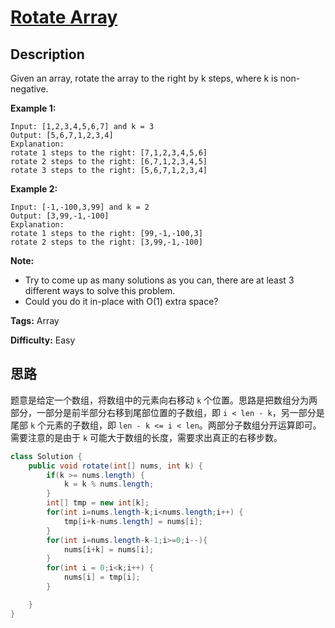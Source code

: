 # [Rotate Array][title]

## Description

Given an array, rotate the array to the right by k steps, where k is non-negative.

**Example 1:**

```
Input: [1,2,3,4,5,6,7] and k = 3
Output: [5,6,7,1,2,3,4]
Explanation:
rotate 1 steps to the right: [7,1,2,3,4,5,6]
rotate 2 steps to the right: [6,7,1,2,3,4,5]
rotate 3 steps to the right: [5,6,7,1,2,3,4]
```

**Example 2:**

```
Input: [-1,-100,3,99] and k = 2
Output: [3,99,-1,-100]
Explanation:
rotate 1 steps to the right: [99,-1,-100,3]
rotate 2 steps to the right: [3,99,-1,-100]
```

**Note:**

* Try to come up as many solutions as you can, there are at least 3 different ways to solve this problem.
* Could you do it in-place with O(1) extra space?

**Tags:** Array

**Difficulty:** Easy

## 思路

题意是给定一个数组，将数组中的元素向右移动 `k` 个位置。思路是把数组分为两部分，一部分是前半部分右移到尾部位置的子数组，即 `i < len - k`，另一部分是尾部 `k` 个元素的子数组，即 `len - k <= i < len`。两部分子数组分开运算即可。需要注意的是由于 `k` 可能大于数组的长度，需要求出真正的右移步数。

``` java
class Solution {
    public void rotate(int[] nums, int k) {
        if(k >= nums.length) {
            k = k % nums.length;
        }
        int[] tmp = new int[k];
        for(int i=nums.length-k;i<nums.length;i++) {
            tmp[i+k-nums.length] = nums[i];
        }
        for(int i=nums.length-k-1;i>=0;i--){
            nums[i+k] = nums[i];
        }
        for(int i = 0;i<k;i++) {
            nums[i] = tmp[i];
        }

    }
}
```

[title]: https://leetcode.com/problems/rotate-array
